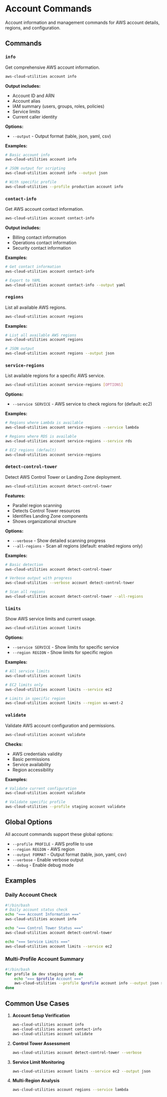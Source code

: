 # Account Commands

Account information and management commands for AWS account details, regions, and configuration.

## Commands

### `info`

Get comprehensive AWS account information.

```bash
aws-cloud-utilities account info
```

**Output includes:**
- Account ID and ARN
- Account alias
- IAM summary (users, groups, roles, policies)
- Service limits
- Current caller identity

**Options:**
- `--output` - Output format (table, json, yaml, csv)

**Examples:**
```bash
# Basic account info
aws-cloud-utilities account info

# JSON output for scripting
aws-cloud-utilities account info --output json

# With specific profile
aws-cloud-utilities --profile production account info
```

### `contact-info`

Get AWS account contact information.

```bash
aws-cloud-utilities account contact-info
```

**Output includes:**
- Billing contact information
- Operations contact information
- Security contact information

**Examples:**
```bash
# Get contact information
aws-cloud-utilities account contact-info

# Export to YAML
aws-cloud-utilities account contact-info --output yaml
```

### `regions`

List all available AWS regions.

```bash
aws-cloud-utilities account regions
```

**Examples:**
```bash
# List all available AWS regions
aws-cloud-utilities account regions

# JSON output
aws-cloud-utilities account regions --output json
```

### `service-regions`

List available regions for a specific AWS service.

```bash
aws-cloud-utilities account service-regions [OPTIONS]
```

**Options:**
- `--service SERVICE` - AWS service to check regions for (default: ec2)

**Examples:**
```bash
# Regions where Lambda is available
aws-cloud-utilities account service-regions --service lambda

# Regions where RDS is available
aws-cloud-utilities account service-regions --service rds

# EC2 regions (default)
aws-cloud-utilities account service-regions
```

### `detect-control-tower`

Detect AWS Control Tower or Landing Zone deployment.

```bash
aws-cloud-utilities account detect-control-tower
```

**Features:**
- Parallel region scanning
- Detects Control Tower resources
- Identifies Landing Zone components
- Shows organizational structure

**Options:**
- `--verbose` - Show detailed scanning progress
- `--all-regions` - Scan all regions (default: enabled regions only)

**Examples:**
```bash
# Basic detection
aws-cloud-utilities account detect-control-tower

# Verbose output with progress
aws-cloud-utilities --verbose account detect-control-tower

# Scan all regions
aws-cloud-utilities account detect-control-tower --all-regions
```

### `limits`

Show AWS service limits and current usage.

```bash
aws-cloud-utilities account limits
```

**Options:**
- `--service SERVICE` - Show limits for specific service
- `--region REGION` - Show limits for specific region

**Examples:**
```bash
# All service limits
aws-cloud-utilities account limits

# EC2 limits only
aws-cloud-utilities account limits --service ec2

# Limits in specific region
aws-cloud-utilities account limits --region us-west-2
```

### `validate`

Validate AWS account configuration and permissions.

```bash
aws-cloud-utilities account validate
```

**Checks:**
- AWS credentials validity
- Basic permissions
- Service availability
- Region accessibility

**Examples:**
```bash
# Validate current configuration
aws-cloud-utilities account validate

# Validate specific profile
aws-cloud-utilities --profile staging account validate
```

## Global Options

All account commands support these global options:

- `--profile PROFILE` - AWS profile to use
- `--region REGION` - AWS region
- `--output FORMAT` - Output format (table, json, yaml, csv)
- `--verbose` - Enable verbose output
- `--debug` - Enable debug mode

## Examples

### Daily Account Check

```bash
#!/bin/bash
# Daily account status check
echo "=== Account Information ==="
aws-cloud-utilities account info

echo "=== Control Tower Status ==="
aws-cloud-utilities account detect-control-tower

echo "=== Service Limits ==="
aws-cloud-utilities account limits --service ec2
```

### Multi-Profile Account Summary

```bash
#!/bin/bash
for profile in dev staging prod; do
    echo "=== $profile Account ==="
    aws-cloud-utilities --profile $profile account info --output json > ${profile}-account.json
done
```

## Common Use Cases

1. **Account Setup Verification**
   ```bash
   aws-cloud-utilities account info
   aws-cloud-utilities account contact-info
   aws-cloud-utilities account validate
   ```

2. **Control Tower Assessment**
   ```bash
   aws-cloud-utilities account detect-control-tower --verbose
   ```

3. **Service Limit Monitoring**
   ```bash
   aws-cloud-utilities account limits --service ec2 --output json
   ```

4. **Multi-Region Analysis**
   ```bash
   aws-cloud-utilities account regions --service lambda
   ```
